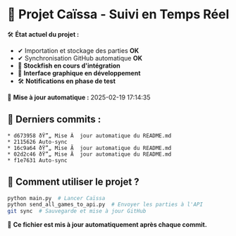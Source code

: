 # 📌 Projet Caïssa - Suivi en Temps Réel

🛠️ **État actuel du projet :**
- ✔ Importation et stockage des parties **OK**
- ✔ Synchronisation GitHub automatique **OK**
- 🔄 **Stockfish en cours d'intégration**
- 🔄 **Interface graphique en développement**
- 🛠 **Notifications en phase de test**

📅 **Mise à jour automatique :** 2025-02-19 17:14:35

## 🔄 Derniers commits :
```
* d673958 ðŸ”„ Mise Ã  jour automatique du README.md
* 2115626 Auto-sync
* 16c9a64 ðŸ”„ Mise Ã  jour automatique du README.md
* 02d2c46 ðŸ”„ Mise Ã  jour automatique du README.md
* f1e7631 Auto-sync
```

## 💾 Comment utiliser le projet ?
```bash
python main.py  # Lancer Caïssa
python send_all_games_to_api.py  # Envoyer les parties à l'API
git sync  # Sauvegarde et mise à jour GitHub
```

🔄 **Ce fichier est mis à jour automatiquement après chaque commit.**
